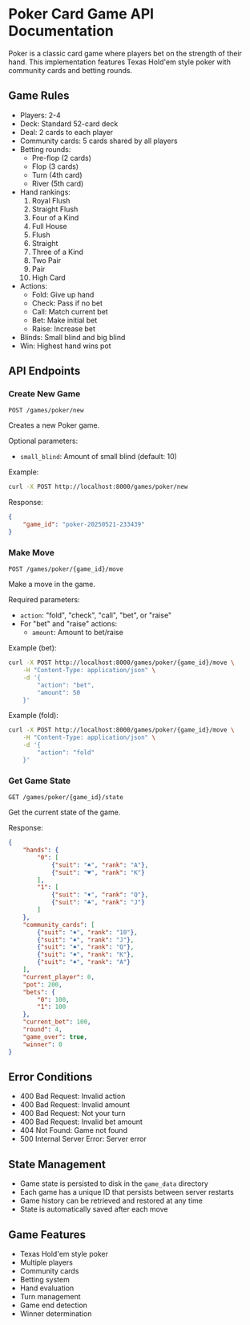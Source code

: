 # Poker Card Game API Documentation

Poker is a classic card game where players bet on the strength of their hand. This implementation features Texas Hold'em style poker with community cards and betting rounds.

## Game Rules

- Players: 2-4
- Deck: Standard 52-card deck
- Deal: 2 cards to each player
- Community cards: 5 cards shared by all players
- Betting rounds:
  - Pre-flop (2 cards)
  - Flop (3 cards)
  - Turn (4th card)
  - River (5th card)
- Hand rankings:
  1. Royal Flush
  2. Straight Flush
  3. Four of a Kind
  4. Full House
  5. Flush
  6. Straight
  7. Three of a Kind
  8. Two Pair
  9. Pair
  10. High Card
- Actions:
  - Fold: Give up hand
  - Check: Pass if no bet
  - Call: Match current bet
  - Bet: Make initial bet
  - Raise: Increase bet
- Blinds: Small blind and big blind
- Win: Highest hand wins pot

## API Endpoints

### Create New Game
```http
POST /games/poker/new
```

Creates a new Poker game.

Optional parameters:
- `small_blind`: Amount of small blind (default: 10)

Example:
```bash
curl -X POST http://localhost:8000/games/poker/new
```

Response:
```json
{
    "game_id": "poker-20250521-233439"
}
```

### Make Move
```http
POST /games/poker/{game_id}/move
```

Make a move in the game.

Required parameters:
- `action`: "fold", "check", "call", "bet", or "raise"
- For "bet" and "raise" actions:
  - `amount`: Amount to bet/raise

Example (bet):
```bash
curl -X POST http://localhost:8000/games/poker/{game_id}/move \
    -H "Content-Type: application/json" \
    -d '{
        "action": "bet",
        "amount": 50
    }'
```

Example (fold):
```bash
curl -X POST http://localhost:8000/games/poker/{game_id}/move \
    -H "Content-Type: application/json" \
    -d '{
        "action": "fold"
    }'
```

### Get Game State
```http
GET /games/poker/{game_id}/state
```

Get the current state of the game.

Response:
```json
{
    "hands": {
        "0": [
            {"suit": "♠", "rank": "A"},
            {"suit": "♥", "rank": "K"}
        ],
        "1": [
            {"suit": "♦", "rank": "Q"},
            {"suit": "♣", "rank": "J"}
        ]
    },
    "community_cards": [
        {"suit": "♠", "rank": "10"},
        {"suit": "♠", "rank": "J"},
        {"suit": "♠", "rank": "Q"},
        {"suit": "♠", "rank": "K"},
        {"suit": "♠", "rank": "A"}
    ],
    "current_player": 0,
    "pot": 200,
    "bets": {
        "0": 100,
        "1": 100
    },
    "current_bet": 100,
    "round": 4,
    "game_over": true,
    "winner": 0
}
```

## Error Conditions

- 400 Bad Request: Invalid action
- 400 Bad Request: Invalid amount
- 400 Bad Request: Not your turn
- 400 Bad Request: Invalid bet amount
- 404 Not Found: Game not found
- 500 Internal Server Error: Server error

## State Management

- Game state is persisted to disk in the `game_data` directory
- Each game has a unique ID that persists between server restarts
- Game history can be retrieved and restored at any time
- State is automatically saved after each move

## Game Features

- Texas Hold'em style poker
- Multiple players
- Community cards
- Betting system
- Hand evaluation
- Turn management
- Game end detection
- Winner determination
